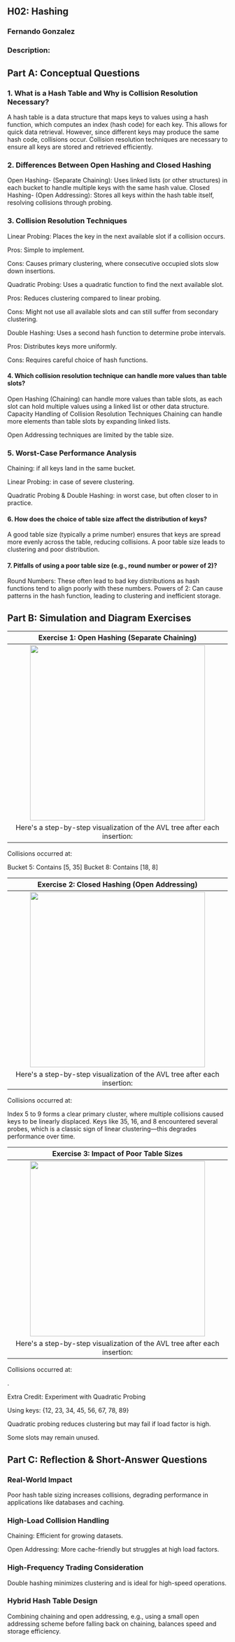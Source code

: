 ## H02: Hashing
### Fernando Gonzalez
### Description: 


## Part A: Conceptual Questions


### 1. What is a Hash Table and Why is Collision Resolution Necessary?
A hash table is a data structure that maps keys to values using a hash function, which computes an index (hash code) for each key. This allows for quick data retrieval. 
However, since different keys may produce the same hash code, collisions occur. Collision resolution techniques are necessary to ensure all keys are stored and retrieved efficiently.


### 2. Differences Between Open Hashing and Closed Hashing
Open Hashing- (Separate Chaining): Uses linked lists (or other structures) in each bucket to handle multiple keys with the same hash value.
Closed Hashing- (Open Addressing): Stores all keys within the hash table itself, resolving collisions through probing.


### 3. Collision Resolution Techniques
Linear Probing: Places the key in the next available slot if a collision occurs.

Pros: Simple to implement.

Cons: Causes primary clustering, where consecutive occupied slots slow down insertions.

Quadratic Probing: Uses a quadratic function to find the next available slot.

Pros: Reduces clustering compared to linear probing.

Cons: Might not use all available slots and can still suffer from secondary clustering.

Double Hashing: Uses a second hash function to determine probe intervals.

Pros: Distributes keys more uniformly.

Cons: Requires careful choice of hash functions.

#### 4. Which collision resolution technique can handle more values than table slots? 
Open Hashing (Chaining) can handle more values than table slots, as each slot can hold multiple values using a linked list or other data structure. 
Capacity Handling of Collision Resolution Techniques
Chaining can handle more elements than table slots by expanding linked lists.

Open Addressing techniques are limited by the table size.


### 5. Worst-Case Performance Analysis
Chaining:  if all keys land in the same bucket.

Linear Probing:  in case of severe clustering.

Quadratic Probing & Double Hashing:  in worst case, but often closer to  in practice.

#### 6. How does the choice of table size affect the distribution of keys? 
A good table size (typically a prime number) ensures that keys are spread more evenly across the table, reducing collisions. A poor table size leads to clustering and poor distribution.

#### 7. Pitfalls of using a poor table size (e.g., round number or power of 2)?
Round Numbers: These often lead to bad key distributions as hash functions tend to align poorly with these numbers.
Powers of 2: Can cause patterns in the hash function, leading to clustering and inefficient storage.

## Part B: Simulation and Diagram Exercises

| Exercise 1: Open Hashing (Separate Chaining)|
| :------------------------------------------------------------------------:|
| <img src="https://i.imgur.com/bvMeGMH.png" width="400" >  |
|Here's a step-by-step visualization of the AVL tree after each insertion:
Collisions occurred at:

Bucket 5: Contains [5, 35]
Bucket 8: Contains [18, 8]







|Exercise 2: Closed Hashing (Open Addressing)|
| :------------------------------------------------------------------------:|
| <img src="https://i.imgur.com/bvMeGMH.png" width="400" >  |
|Here's a step-by-step visualization of the AVL tree after each insertion:
Collisions occurred at:


Index 5 to 9 forms a clear primary cluster, where multiple collisions caused keys to be linearly displaced.
Keys like 35, 16, and 8 encountered several probes, which is a classic sign of linear clustering—this degrades performance over time.


|Exercise 3: Impact of Poor Table Sizes|
| :------------------------------------------------------------------------:|
| <img src="https://i.imgur.com/wAKb9ik.png" width="400" >  |
|Here's a step-by-step visualization of the AVL tree after each insertion:
Collisions occurred at:






.


Extra Credit: Experiment with Quadratic Probing

Using keys: {12, 23, 34, 45, 56, 67, 78, 89}

Quadratic probing reduces clustering but may fail if load factor is high.

Some slots may remain unused.


## Part C: Reflection & Short-Answer Questions

### Real-World Impact
Poor hash table sizing increases collisions, degrading performance in applications like databases and caching.


### High-Load Collision Handling
Chaining: Efficient for growing datasets.

Open Addressing: More cache-friendly but struggles at high load factors.


### High-Frequency Trading Consideration
Double hashing minimizes clustering and is ideal for high-speed operations.


### Hybrid Hash Table Design
Combining chaining and open addressing, e.g., using a small open addressing scheme before falling back on chaining, balances speed and storage efficiency.
